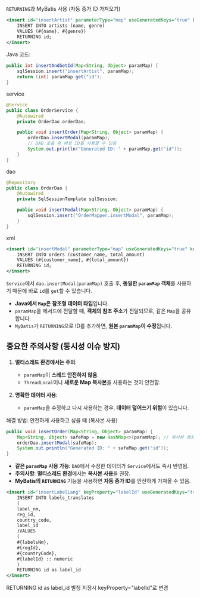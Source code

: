 

 
 `RETURNING`과 MyBatis 사용 (자동 증가 ID 가져오기)

```xml
<insert id="insertArtist" parameterType="map" useGeneratedKeys="true" keyProperty="id">
    INSERT INTO artists (name, genre)
    VALUES (#{name}, #{genre})
    RETURNING id;
</insert>
```

Java 코드:

```java
public int insertAndGetId(Map<String, Object> paramMap) {
    sqlSession.insert("insertArtist", paramMap);
    return (int) paramMap.get("id");
}
```



service
```java
@Service
public class OrderService {
    @Autowired
    private OrderDao orderDao;

    public void insertOrder(Map<String, Object> paramMap) {
        orderDao.insertModal(paramMap);
        // DAO 호출 후 바로 ID를 사용할 수 있음
        System.out.println("Generated ID: " + paramMap.get("id"));
    }
}
```

dao
```java
@Repository
public class OrderDao {
    @Autowired
    private SqlSessionTemplate sqlSession;

    public void insertModal(Map<String, Object> paramMap) {
        sqlSession.insert("OrderMapper.insertModal", paramMap);
    }
}
```

xml
```xml
<insert id="insertModal" parameterType="map" useGeneratedKeys="true" keyProperty="id">
    INSERT INTO orders (customer_name, total_amount)
    VALUES (#{customer_name}, #{total_amount})
    RETURNING id;
</insert>
```

`Service`에서 `dao.insertModal(paramMap)` 호출 후, **동일한 `paramMap` 객체**를 사용하기 때문에 바로 `id`를 `get`할 수 있습니다.

- **Java에서 `Map`은 참조형 데이터 타입**입니다.
- `paramMap`을 메서드에 전달할 때, **객체의 참조 주소**가 전달되므로, 같은 `Map`을 공유합니다.
- `MyBatis`가 `RETURNING`으로 ID를 추가하면, **원본 `paramMap`이 수정**됩니다.


## **중요한 주의사항 (동시성 이슈 방지)**

1. **멀티스레드 환경에서는 주의**:
    
    - `paramMap`이 **스레드 안전하지 않음**.
    - `ThreadLocal`이나 **새로운 Map 복사본**을 사용하는 것이 안전함.
2. **명확한 데이터 사용**:
    
    - `paramMap`을 수정하고 다시 사용하는 경우, **데이터 덮어쓰기 위험**이 있습니다.


해결 방법: 안전하게 사용하고 싶을 때 (복사본 사용)

```java
public void insertOrder(Map<String, Object> paramMap) {
    Map<String, Object> safeMap = new HashMap<>(paramMap); // 복사본 생성
    orderDao.insertModal(safeMap);
    System.out.println("Generated ID: " + safeMap.get("id"));
}
```

- **같은 `paramMap` 사용 가능**: `DAO`에서 수정한 데이터가 `Service`에서도 즉시 반영됨.
- **주의사항**: **멀티스레드 환경**에서는 **복사본 사용**을 권장.
- **MyBatis의 `RETURNING`** 기능을 사용하면 **자동 증가 ID**를 안전하게 가져올 수 있음.



```xml
<insert id="insertLabelLang" keyProperty="labelId" useGeneratedKeys="true">
	INSERT INTO labels_translates
	(
	label_nm,
	reg_id,
	country_code,
	label_id
	)VALUES
	(
	#{labelsNm},
	#{regId},
	#{countryCode},
	#{labelId} :: numeric
	)
	RETURNING id as label_id
</insert>
```

RETURNING id as label_id  별칭 지정시 keyProperty="labelId"로 변경